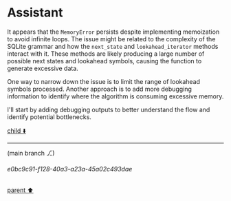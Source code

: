 # Assistant

It appears that the `MemoryError` persists despite implementing memoization to avoid infinite loops. The issue might be related to the complexity of the SQLite grammar and how the `next_state` and `lookahead_iterator` methods interact with it. These methods are likely producing a large number of possible next states and lookahead symbols, causing the function to generate excessive data.

One way to narrow down the issue is to limit the range of lookahead symbols processed. Another approach is to add more debugging information to identify where the algorithm is consuming excessive memory.

I'll start by adding debugging outputs to better understand the flow and identify potential bottlenecks.

[child ⬇️](#e0bc9c91-f128-40a3-a23a-45a02c493dae)

---

(main branch ⎇)
###### e0bc9c91-f128-40a3-a23a-45a02c493dae
[parent ⬆️](#38d93ec2-136c-4778-8f38-fa2d23724b22)
